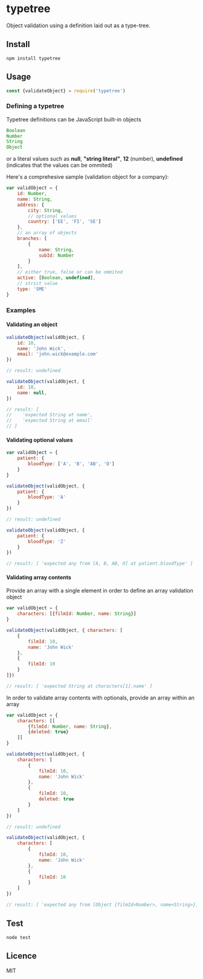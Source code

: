 typetree
======

Object validation using a definition laid out as a type-tree.

## Install
```
npm install typetree
```

## Usage
```js
const {validateObject} = require('typetree')
```

### Defining a typetree
Typetree definitions can be JavaScript built-in objects
```js
Boolean
Number
String
Object
```
or a literal values such as
**null**, **"string literal"**, **12** (number), **undefined** (indicates that the values can be ommited)


Here's a comprehesive sample (validation object for a company):
```js
var validObject = {
    id: Number,
    name: String,
    address: {
        city: String,
        // optional values
        country: ['EE', 'FI', 'SE']
    },
    // an array of objects
    branches: [
        {
            name: String,
            subId: Number
        }
    ],
    // either true, false or can be ommited
    active: [Boolean, undefined],
    // strict value
    type: 'SME'
}
```

### Examples

#### Validating an object
```js
validateObject(validObject, {
    id: 10,
    name: 'John Wick',
    email: 'john.wick@example.com'
})

// result: undefined

validateObject(validObject, {
    id: 10,
    name: null,
})

// result: [
//    'expected String at name',
//    'expected String at email'
// ]
```

#### Validating optional values
```js
var validObject = {
    patient: {
        bloodType: ['A', 'B', 'AB', 'O']
    }
}

validateObject(validObject, {
    patient: {
        bloodType: 'A'
    }
})

// result: undefined

validateObject(validObject, {
    patient: {
        bloodType: 'Z'
    }
})

// result: [ 'expected any from [A, B, AB, O] at patient.bloodType' ]
```

#### Validating array contents
Provide an array with a single element in order to define an array validation object
```js
var validObject = {
    characters: [{filmId: Number, name: String}]
}

validateObject(validObject, { characters: [
    {
        filmId: 10,
        name: 'John Wick'
    },
    {
        filmId: 10
    }
]})

// result: [ 'expected String at characters[1].name' ]
```
In order to validate array contents with optionals, provide an array within an array
```js
var validObject = {
    characters: [[
        {filmId: Number, name: String},
        {deleted: true}
    ]]
}

validateObject(validObject, {
    characters: [
        {
            filmId: 10,
            name: 'John Wick'
        },
        {
            filmId: 10,
            deleted: true
        }
    ]
})

// result: undefined

validateObject(validObject, {
    characters: [
        {
            filmId: 10,
            name: 'John Wick'
        },
        {
            filmId: 10
        }
    ]
})

// result: [ 'expected any from [Object {filmId<Number>, name<String>}, Object {deleted: true}] at characters[1]' ]
```

## Test
```
node test
```

## Licence

MIT
